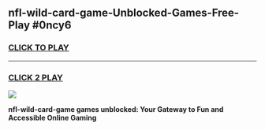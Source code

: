 
## nfl-wild-card-game-Unblocked-Games-Free-Play #0ncy6
<h3>
<a href="https://us.freeplayer.one?title=nfl-wild-card-game&ref=9M">CLICK TO PLAY</a></h3>
<hr>

<h3>
<a href="https://us.freeplayer.one?title=nfl-wild-card-game&ref=9M">CLICK 2 PLAY</a>
  
</h3>

<a href="https://us.freeplayer.one?title=nfl-wild-card-game&ref=9M"><img src="https://clearcache.store/games.png"></a>


**nfl-wild-card-game games unblocked: Your Gateway to Fun and Accessible Online Gaming**
